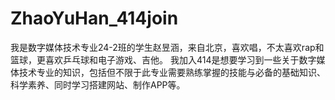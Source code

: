 # ZhaoYuHan_414join
我是数字媒体技术专业24-2班的学生赵昱涵，来自北京，喜欢唱，不太喜欢rap和篮球，更喜欢乒乓球和电子游戏、吉他。
我加入414是想要学习到一些关于数字媒体技术专业的知识，包括但不限于此专业需要熟练掌握的技能与必备的基础知识、科学素养、同时学习搭建网站、制作APP等。
